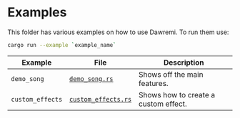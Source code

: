 # Examples

This folder has various examples on how to use Dawremi. To run them use:

```bash
cargo run --example `example_name`
```

| Example          | File                                         | Description                                                             |
| ---------------- | -------------------------------------------- | ----------------------------------------------------------------------- |
| `demo_song`      | [`demo_song.rs`](./demo_song.rs)             | Shows off the main features.                                            |
| `custom_effects` | [`custom_effects.rs`](./custom_effects.rs)   | Shows how to create a custom effect.                                    |
